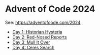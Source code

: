 # Advent of Code 2024

See: https://adventofcode.com/2024

- [Day 1: Historian Hysteria](day_1/README.md)
- [Day 2: Red-Nosed Reports](day_2/README.md)
- [Day 3: Mull It Over](day_3/README.md)
- [Day 4: Ceres Search](day_4/README.md)
